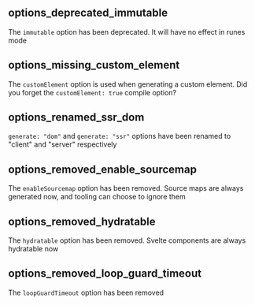 ## options_deprecated_immutable

The `immutable` option has been deprecated. It will have no effect in runes mode

## options_missing_custom_element

The `customElement` option is used when generating a custom element. Did you forget the `customElement: true` compile option?

## options_renamed_ssr_dom

`generate: "dom"` and `generate: "ssr"` options have been renamed to "client" and "server" respectively

## options_removed_enable_sourcemap

The `enableSourcemap` option has been removed. Source maps are always generated now, and tooling can choose to ignore them

## options_removed_hydratable

The `hydratable` option has been removed. Svelte components are always hydratable now

## options_removed_loop_guard_timeout

The `loopGuardTimeout` option has been removed

